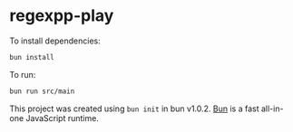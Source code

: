 # regexpp-play

To install dependencies:

```bash
bun install
```

To run:

```bash
bun run src/main
```

This project was created using `bun init` in bun v1.0.2. [Bun](https://bun.sh) is a fast all-in-one JavaScript runtime.
